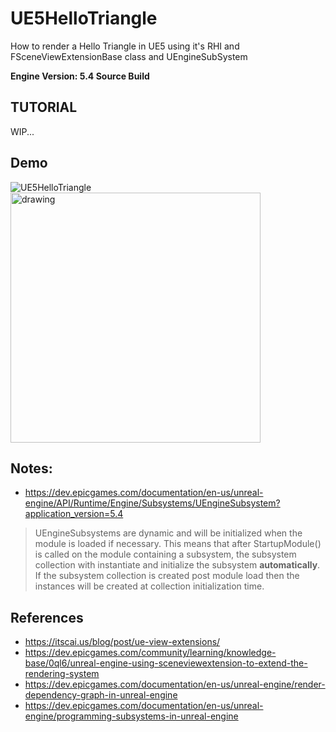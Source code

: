 # UE5HelloTriangle
How to render a Hello Triangle in UE5 using it's RHI and FSceneViewExtensionBase class and UEngineSubSystem

**Engine Version: 5.4 Source Build**

## TUTORIAL
WIP...

## Demo
![UE5HelloTriangle](https://github.com/user-attachments/assets/c1a83bf0-0d7a-42ef-b513-e05f1821292e)
<img src="https://github.com/user-attachments/assets/dc7f6a13-0598-4dbc-88cf-8b1f9936bfc4" alt="drawing" height="400"/>

## Notes:
- https://dev.epicgames.com/documentation/en-us/unreal-engine/API/Runtime/Engine/Subsystems/UEngineSubsystem?application_version=5.4
> UEngineSubsystems are dynamic and will be initialized when the module is loaded if necessary. This means that after StartupModule() is called on the module containing a subsystem, the subsystem collection with instantiate and initialize the subsystem **automatically**. If the subsystem collection is created post module load then the instances will be created at collection initialization time.

## References
- https://itscai.us/blog/post/ue-view-extensions/
- https://dev.epicgames.com/community/learning/knowledge-base/0ql6/unreal-engine-using-sceneviewextension-to-extend-the-rendering-system
- https://dev.epicgames.com/documentation/en-us/unreal-engine/render-dependency-graph-in-unreal-engine
- https://dev.epicgames.com/documentation/en-us/unreal-engine/programming-subsystems-in-unreal-engine


